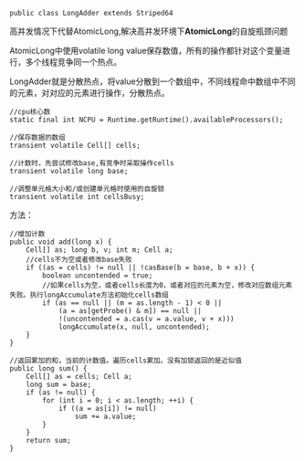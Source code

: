 ```
public class LongAdder extends Striped64
```

高并发情况下代替AtomicLong,解决高并发环境下**AtomicLong**的自旋瓶颈问题

AtomicLong中使用volatile long value保存数值，所有的操作都针对这个变量进行，多个线程竞争同一个热点。

LongAdder就是分散热点，将value分散到一个数组中，不同线程命中数组中不同的元素，对对应的元素进行操作，分散热点。

```
//cpu核心数
static final int NCPU = Runtime.getRuntime().availableProcessors();

//保存数据的数组
transient volatile Cell[] cells;

//计数时，先尝试修改base,有竞争时采取操作cells
transient volatile long base;

//调整单元格大小和/或创建单元格时使用的自旋锁
transient volatile int cellsBusy;
```



方法：

```
//增加计数
public void add(long x) {
    Cell[] as; long b, v; int m; Cell a;
    //cells不为空或者修改base失败
    if ((as = cells) != null || !casBase(b = base, b + x)) {
        boolean uncontended = true;
        //如果cells为空，或者cells长度为0，或者对应的元素为空，修改对应数组元素失败。执行longAccumulate方法初始化cells数组
        if (as == null || (m = as.length - 1) < 0 ||
            (a = as[getProbe() & m]) == null ||
            !(uncontended = a.cas(v = a.value, v + x)))
            longAccumulate(x, null, uncontended);
    }
}
```



```
//返回累加的和，当前的计数值。遍历cells累加。没有加锁返回的是近似值
public long sum() {
    Cell[] as = cells; Cell a;
    long sum = base;
    if (as != null) {
        for (int i = 0; i < as.length; ++i) {
            if ((a = as[i]) != null)
                sum += a.value;
        }
    }
    return sum;
}
```

